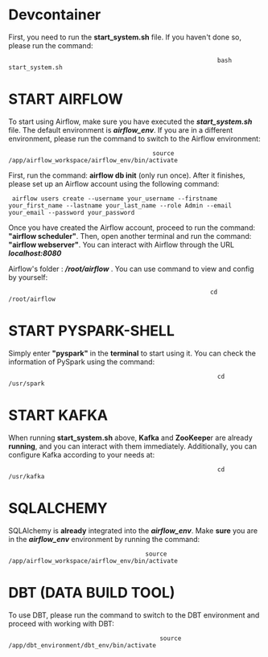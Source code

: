 # Devcontainer
First, you need to run the **start_system.sh** file. If you haven't done so, please run the command:

                                                              bash start_system.sh

# START AIRFLOW
To start using Airflow, make sure you have executed the **_start_system.sh_** file. The default environment is **_airflow_env_**. If you are in a different environment, please run the command to switch to the Airflow environment:

                                            source /app/airflow_workspace/airflow_env/bin/activate


First, run the command: **airflow db init** (only run once). After it finishes, please set up an Airflow account using the following command:


     airflow users create --username your_username --firstname your_first_name --lastname your_last_name --role Admin --email your_email --password your_password

Once you have created the Airflow account, proceed to run the command: **"airflow scheduler"**. Then, open another terminal and run the command: **"airflow webserver"**. You can interact with Airflow through the URL **_localhost:8080_**

Airflow's folder : **_/root/airflow_** . You can use command to view and config by yourself:

                                                            cd /root/airflow 


# START PYSPARK-SHELL
Simply enter **"pyspark"** in the **terminal** to start using it. You can check the information of PySpark using the command:

                                                              cd /usr/spark

# START KAFKA
When running **start_system.sh** above, **Kafka** and **ZooKeepe**r are already **running**, and you can interact with them immediately. Additionally, you can configure Kafka according to your needs at: 

                                                              cd /usr/kafka

# SQLALCHEMY
SQLAlchemy is **already** integrated into the **_airflow_env_**. Make **sure** you are in the **_airflow_env_** environment by running the command:

                                          source /app/airflow_workspace/airflow_env/bin/activate

# DBT (DATA BUILD TOOL)
To use DBT, please run the command to switch to the DBT environment and proceed with working with DBT:

                                              source /app/dbt_environment/dbt_env/bin/activate
